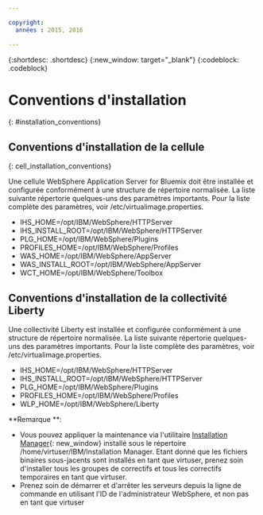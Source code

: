 ```yaml
---

copyright:
  années : 2015, 2016

---
```


{:shortdesc: .shortdesc}
{:new_window: target="_blank"}
{:codeblock: .codeblock}

# Conventions d'installation
{: #installation_conventions}

## Conventions d'installation de la cellule
{: cell_installation_conventions}

Une cellule WebSphere Application Server for Bluemix doit être installée et configurée conformément à une structure de répertoire normalisée. La liste suivante
répertorie quelques-uns des paramètres importants.
Pour la liste complète des paramètres, voir /etc/virtualimage.properties.

* IHS_HOME=/opt/IBM/WebSphere/HTTPServer
* IHS_INSTALL_ROOT=/opt/IBM/WebSphere/HTTPServer
* PLG_HOME=/opt/IBM/WebSphere/Plugins
* PROFILES_HOME=/opt/IBM/WebSphere/Profiles
* WAS_HOME=/opt/IBM/WebSphere/AppServer
* WAS_INSTALL_ROOT=/opt/IBM/WebSphere/AppServer
* WCT_HOME=/opt/IBM/WebSphere/Toolbox

## Conventions d'installation de la collectivité Liberty

Une collectivité Liberty est installée et configurée conformément à une structure de répertoire normalisée. La liste suivante répertorie quelques-uns des
paramètres importants.
Pour la liste complète des paramètres, voir /etc/virtualimage.properties.

* IHS_HOME=/opt/IBM/WebSphere/HTTPServer
* IHS_INSTALL_ROOT=/opt/IBM/WebSphere/HTTPServer
* PLG_HOME=/opt/IBM/WebSphere/Plugins
* PROFILES_HOME=/opt/IBM/WebSphere/Profiles
* WLP_HOME=/opt/IBM/WebSphere/Liberty

**Remarque **:
* Vous pouvez appliquer la maintenance via l'utilitaire
[Installation Manager](http://www.ibm.com/support/knowledgecenter/SSDV2W_1.8.3/com.ibm.cic.agent.ui.doc/helpindex_imic.html){: new_window}
installé sous le répertoire /home/virtuser/IBM/Installation Manager. Etant donné que les fichiers binaires sous-jacents sont installés en tant que virtuser,
prenez soin d'installer tous les groupes de correctifs et tous les correctifs temporaires en tant que virtuser.
* Prenez soin de démarrer et d'arrêter les serveurs depuis la ligne de commande en utilisant l'ID de l'administrateur WebSphere, et non pas en
tant que virtuser
